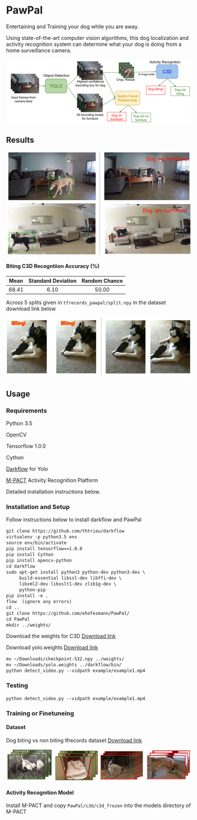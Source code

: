# PawPal
Entertaining and Training your dog while you are away.

Using state-of-the-art computer vision algorithms, this dog localization and activity recognition system can determine what your dog is doing from a home surveillance camera.

![](https://github.com/ehofesmann/PawPal/blob/master/images/pipeline.png)



## Results
![](https://github.com/ehofesmann/PawPal/blob/master/images/furniture.png)

#### Biting C3D Recogntiion Accuracy (%)
|  Mean | Standard Deviation | Random Chance |  
|:----------:|:------:| :----:|
|  68.41 | 6.10 | 50.00 |

Across 5 splits given in ```tfrecords_pawpal/split.npy``` in the dataset download link below


![](https://github.com/ehofesmann/PawPal/blob/master/images/biting.png)



## Usage



### Requirements
Python 3.5

OpenCV 

Tensorflow 1.0.0

Cython


[Darkflow](https://github.com/thtrieu/darkflow) for Yolo

[M-PACT](https://github.com/MichiganCOG/M-PACT) Activity Recognition Platform

Detailed installation instructions below.

### Installation and Setup

Follow instructions below to install darkflow and PawPal
```
git clone https://github.com/thtrieu/darkflow
virtualenv -p python3.5 env
source env/bin/activate
pip install tensorflow==1.0.0 
pip install Cython 
pip install opencv-python
cd darkflow
sudo apt-get install python3 python-dev python3-dev \
     build-essential libssl-dev libffi-dev \
     libxml2-dev libxslt1-dev zlib1g-dev \
     python-pip
pip install -e .
flow  (ignore any errors)
cd ..
git clone https://github.com/ehofesmann/PawPal/
cd PawPal
mkdir ../weights/

```
Download the weights for C3D [Download link](https://umich.box.com/s/va0jkzx6ym0vb4k6909sxebjijne0uez)

Download yolo.weights [Download link](https://drive.google.com/drive/folders/0B1tW_VtY7onidEwyQ2FtQVplWEU)
```
mv ~/Downloads/checkpoint-532.npy ../weights/
mv ~/Downloads/yolo.weights ../darkflow/bin/
python detect_video.py --vidpath example/example1.mp4
```

### Testing

```
python detect_video.py --vidpath example/example1.mp4
```

### Training or Finetuneing

#### Dataset
Dog biting vs non biting tfrecords dataset [Download link](https://umich.box.com/s/jptvbcuig2ieejmhhv7p8kic7t3vraeu)

![](https://github.com/ehofesmann/PawPal/blob/master/images/data.png)


#### Activity Recognition Model
Install M-PACT and copy ```PawPal/c3d/c3d_frozen``` into the models directory of M-PACT







